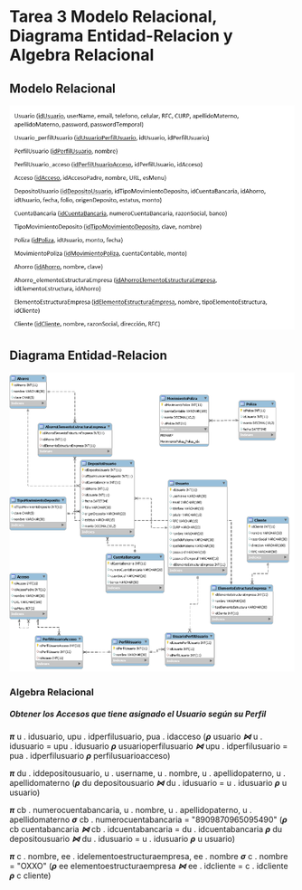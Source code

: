 # Tarea 3 Modelo Relacional, Diagrama Entidad-Relacion y Algebra Relacional

## Modelo Relacional
![Modelo Relacional](/imagenes/modelo_relacional.png)
## Diagrama Entidad-Relacion
![Diagrama Entidad-Relacion](/imagenes/DER_tarea3.png)

### Algebra Relacional
##### ***Obtener los Accesos que tiene asignado el Usuario según su Perfil***
***π*** u . idusuario, upu . idperfilusuario, pua . idacceso
 (***ρ*** usuario ***⋈*** u . idusuario = upu . idusuario
  ***ρ*** usuarioperfilusuario ***⋈*** upu . idperfilusuario = pua . idperfilusuario
   ***ρ*** perfilusuarioacceso)


***π*** du . iddepositousuario, u . username, u . nombre, u . apellidopaterno, u . apellidomaterno
 (***ρ*** du depositousuario ***⋈*** du . idusuario = u . idusuario
  ***ρ*** u usuario)

***π*** cb . numerocuentabancaria, u . nombre, u . apellidopaterno, u . apellidomaterno
 ***σ*** cb . numerocuentabancaria = "8909870965095490"
  (***ρ*** cb cuentabancaria ***⋈*** cb . idcuentabancaria = du . idcuentabancaria
   ***ρ*** du depositousuario ***⋈*** du . idusuario = u . idusuario
    ***ρ*** u usuario)

***π*** c . nombre, ee . idelementoestructuraempresa, ee . nombre
 ***σ*** c . nombre = "OXXO"
  (***ρ*** ee elementoestructuraempresa ***⋈*** ee . idcliente = c . idcliente
   ***ρ*** c cliente)
